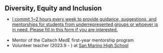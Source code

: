 <h1 id="Diversity"></h1>

<h2 style="margin: 60px 0px 10px;">Diversity, Equity and Inclusion</h2>

<ul>
  <li>
    <span style="text-decoration: underline;">
    I commit 1~2 hours every week to provide guidance, suggestions, and mentorships for students from underrepresented groups or whoever is in need. Please fill in <a href="https://forms.gle/g5L24YJ8ha9j7CxT9">this form</a> if you are interested.
    </span>
  </li>
  <br>
  <li>
    Mentor of the Caltech MedE first-year mentorship program
  </li>
  <li>
    Volunteer teacher (2023.9 - ) at <a href="https://www.sanmarinohs.org/">San Marino High School</a>
  </li>
</ul>